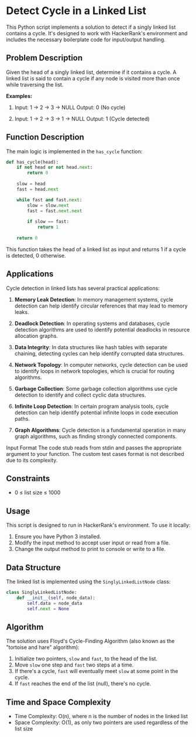 # Detect Cycle in a Linked List

This Python script implements a solution to detect if a singly linked list contains a cycle. It's designed to work with HackerRank's environment and includes the necessary boilerplate code for input/output handling.

## Problem Description

Given the head of a singly linked list, determine if it contains a cycle. A linked list is said to contain a cycle if any node is visited more than once while traversing the list.

**Examples:**
1. Input: 1 → 2 → 3 → NULL
   Output: 0 (No cycle)

2. Input: 1 → 2 → 3 → 1 → NULL
   Output: 1 (Cycle detected)

## Function Description

The main logic is implemented in the `has_cycle` function:

```python
def has_cycle(head):
    if not head or not head.next:
        return 0 
    
    slow = head
    fast = head.next

    while fast and fast.next:
        slow = slow.next
        fast = fast.next.next
        
        if slow == fast:
            return 1
        
    return 0 
```

This function takes the head of a linked list as input and returns 1 if a cycle is detected, 0 otherwise.

## Applications

Cycle detection in linked lists has several practical applications:

1. **Memory Leak Detection**: In memory management systems, cycle detection can help identify circular references that may lead to memory leaks.

2. **Deadlock Detection**: In operating systems and databases, cycle detection algorithms are used to identify potential deadlocks in resource allocation graphs.

3. **Data Integrity**: In data structures like hash tables with separate chaining, detecting cycles can help identify corrupted data structures.

4. **Network Topology**: In computer networks, cycle detection can be used to identify loops in network topologies, which is crucial for routing algorithms.

5. **Garbage Collection**: Some garbage collection algorithms use cycle detection to identify and collect cyclic data structures.

6. **Infinite Loop Detection**: In certain program analysis tools, cycle detection can help identify potential infinite loops in code execution paths.

7. **Graph Algorithms**: Cycle detection is a fundamental operation in many graph algorithms, such as finding strongly connected components.

Input Format
The code stub reads from stdin and passes the appropriate argument to your function. The custom test cases format is not described due to its complexity.

## Constraints

- 0 ≤ list size ≤ 1000

## Usage

This script is designed to run in HackerRank's environment. To use it locally:

1. Ensure you have Python 3 installed.
2. Modify the input method to accept user input or read from a file.
3. Change the output method to print to console or write to a file.

## Data Structure

The linked list is implemented using the `SinglyLinkedListNode` class:

```python
class SinglyLinkedListNode:
    def __init__(self, node_data):
        self.data = node_data
        self.next = None
```

## Algorithm

The solution uses Floyd's Cycle-Finding Algorithm (also known as the "tortoise and hare" algorithm):

1. Initialize two pointers, `slow` and `fast`, to the head of the list.
2. Move `slow` one step and `fast` two steps at a time.
3. If there's a cycle, `fast` will eventually meet `slow` at some point in the cycle.
4. If `fast` reaches the end of the list (null), there's no cycle.

## Time and Space Complexity

- Time Complexity: O(n), where n is the number of nodes in the linked list
- Space Complexity: O(1), as only two pointers are used regardless of the list size
